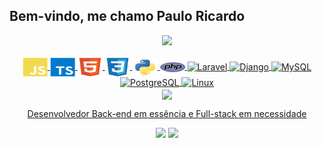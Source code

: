 ## Bem-vindo, me chamo Paulo Ricardo
<div align="center">
  <a href="https://github.com/PaPaPaulitos">
  <img height="180em" src="https://github-readme-stats.vercel.app/api?username=PaPaPaulitos&theme=dracula"/>
  <div style="display: inline_block"><br>
  <img align="center" alt="JavaScript" height="30" width="40" src="https://raw.githubusercontent.com/devicons/devicon/master/icons/javascript/javascript-plain.svg">
  <img align="center" alt="TypeScript" height="30" width="40" src="https://raw.githubusercontent.com/devicons/devicon/master/icons/typescript/typescript-plain.svg">
  
  <img align="center" alt="HTML" height="30" width="40" src="https://raw.githubusercontent.com/devicons/devicon/master/icons/html5/html5-original.svg">
  <img align="center" alt="CSS" height="30" width="40" src="https://raw.githubusercontent.com/devicons/devicon/master/icons/css3/css3-original.svg">
  <img align="center" alt="Python" height="30" width="40" src="https://raw.githubusercontent.com/devicons/devicon/master/icons/python/python-original.svg">
  <img align="center" alt="PHP" height="30" width="40" src="https://raw.githubusercontent.com/devicons/devicon/master/icons/php/php-original.svg">
  <img align="center" alt="Laravel" height="30" width="40" src="https://static-00.iconduck.com/assets.00/laravel-icon-497x512-uwybstke.png">
  <img align="center" alt="Django" height="30" width="40" src="https://icon-library.com/images/django-icon/django-icon-0.jpg">
  <img align="center" alt="MySQL" height="30" width="40" src="https://cdn-icons-png.flaticon.com/512/5968/5968313.png">
  <img align="center" alt="PostgreSQL" height="30" width="40" src="https://upload.wikimedia.org/wikipedia/commons/thumb/2/29/Postgresql_elephant.svg/1200px-Postgresql_elephant.svg.png">
  <img align="center" alt="Linux" height="30" width="40" src="https://upload.wikimedia.org/wikipedia/commons/thumb/3/35/Tux.svg/800px-Tux.svg.png">
</div> 
</div>

  <div align="center">
  <img align="center" src="https://25.media.tumblr.com/tumblr_m2hpn4XlZQ1r73plvo1_500.gif"/>
  
  <p>Desenvolvedor Back-end em essência e Full-stack em necessidade</p>

 
<div> 
  <a href = "mailto:pauloricardomrs2002@gmail.com"><img src="https://img.shields.io/badge/-Gmail-%23333?style=for-the-badge&logo=gmail&logoColor=white" target="_blank"></a>
  <a href="https://www.linkedin.com/in/paulo-mesquita-043aba1b9/" target="_blank"><img src="https://img.shields.io/badge/-LinkedIn-%230077B5?style=for-the-badge&logo=linkedin&logoColor=white" target="_blank"></a> 
</div>
</div>
  
